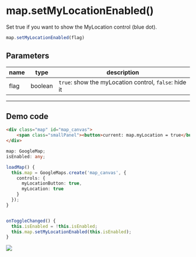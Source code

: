 # map.setMyLocationEnabled()

Set true if you want to show the MyLocation control (blue dot).

```typescript
map.setMyLocationEnabled(flag)
```

## Parameters

name   | type    | description
-------|---------|---------------------------------------
flag   | boolean | `true`: show the myLocation control, `false`: hide it

----------------------------------------------------------------------------------------------------------

## Demo code

```html
<div class="map" id="map_canvas">
    <span class="smallPanel"><button>current: map.myLocation = true</button></span>
</div>
```

```typescript
map: GoogleMap;
isEnabled: any;

loadMap() {
  this.map = GoogleMaps.create('map_canvas', {
    controls: {
      myLocationButton: true,
      myLocation: true
    }
  });
}


onToggleChanged() {
  this.isEnabled = !this.isEnabled;
  this.map.setMyLocationEnabled(this.isEnabled);
}
```

![](image.gif)
